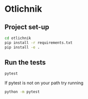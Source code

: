 # Otlichnik

## Project set-up

```bash
cd otlichnik
pip install -r requirements.txt
pip install -e .
```

## Run the tests

```bash
pytest
```

If pytest is not on your path try running

```bash
python -m pytest
```